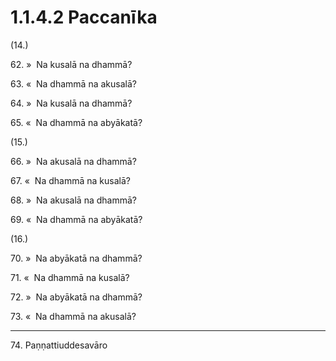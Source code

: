 # 1.1.4.2 Paccanīka

(14.)

62\. »  Na kusalā na dhammā?

63\. «  Na dhammā na akusalā?

64\. »  Na kusalā na dhammā?

65\. «  Na dhammā na abyākatā?

(15.)

66\. »  Na akusalā na dhammā?

67\. «  Na dhammā na kusalā?

68\. »  Na akusalā na dhammā?

69\. «  Na dhammā na abyākatā?

(16.)

70\. »  Na abyākatā na dhammā?

71\. «  Na dhammā na kusalā?

72\. »  Na abyākatā na dhammā?

73\. «  Na dhammā na akusalā?

---

74\. Paṇṇattiuddesavāro
